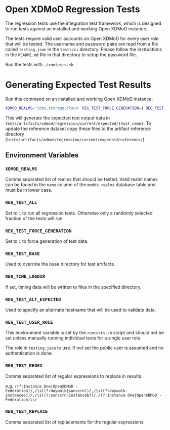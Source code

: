 # Open XDMoD Regression Tests

The regression tests use the integration test framework, which is designed to
run tests against an installed and working Open XDMoD instance.

The tests require valid user accounts on Open XDMoD for every user role that
will be tested. The username and password pairs are read from a file called
`testing.json` in the `tests/ci` directory. Please follow the instructions in
the `README.md` file in that directory to setup the password file.

Run the tests with `./runtests.sh`.

# Generating Expected Test Results

Run this command on an installed and working Open XDMoD instance:

```sh
XDMOD_REALMS='jobs,storage,cloud' REG_TEST_FORCE_GENERATION=1 REG_TEST_ALL=1 ./runtests.sh
```

This will generate the expected test output data in
`tests/artifacts/xdmod/regression/current/expected/{host_name}`.  To update the
reference dataset copy these files to the artifact reference directory
(`tests/artifacts/xdmod/regression/current/expected/reference/`).

## Environment Variables

### `XDMOD_REALMS`

Comma separated list of realms that should be tested.  Valid realm names can be
found in the `name` column of the `moddb.realms` database table and must be in
lower case.

### `REG_TEST_ALL`

Set to `1` to run all regression tests.  Otherwise only a randomly selected
fraction of the tests will run.

### `REG_TEST_FORCE_GENERATION`

Set to `1` to force generation of test data.

### `REG_TEST_BASE`

Used to override the base directory for test artifacts.

### `REG_TIME_LOGDIR`

If set, timing data will be written to files in the specified directory.

### `REG_TEST_ALT_EXPECTED`

Used to specify an alternate hostname that will be used to validate data.

### `REG_TEST_USER_ROLE`

This environment variable is set by the `runtests.sh` script and should not be
set unless manually running individual tests for a single user role.

The role in `testing.json` to use.  If not set the public user is assumed and
no authentication is done.

### `REG_TEST_REGEX`

Comma separated list of regular expressions to replace in results.

e.g. `/(?:Instance One|OpenXDMoD - Federation)/,/\s((?:daywalk|sunscrn))/,/\s((?:daywalk-instanceo))/,/\s((?:sunscrn-instanceb))/,/(?:Instance One|OpenXDMoD - Federation)\s/`

### `REG_TEST_REPLACE`

Comma separated list of replacements for the regular expressions.
